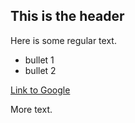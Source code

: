 ## This is the header

Here is some regular text.

* bullet 1
* bullet 2

[Link to Google](http:www.google.com)

More text.